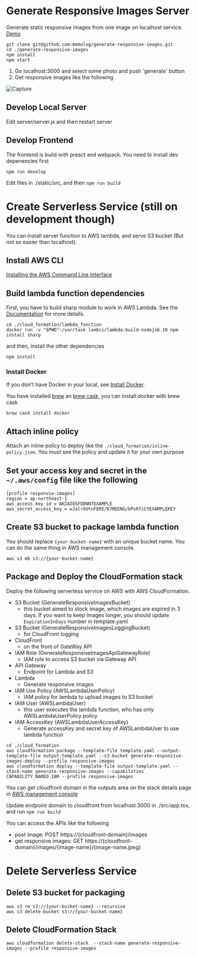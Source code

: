 # Generate Responsive Images Server
Generate static responsive images from one image on localhost service.
[Demo](https://memolog.github.io/generate-responsive-images-server/)

```
git clone git@github.com:memolog/generate-responsive-images.git
cd ./generate-responsive-images
npm install
npm start
```

1. Go localhost:3000 and select some photo and push 'generate' button
2. Get responsive images like the following

![Capture](https://memolog.github.com/blog/assets/images/generate-responsive-images.png)

## Develop Local Server
Edit server/server.js and then restart server

## Develop Frontend

The frontend is build with preact and webpack. You need to install dev depenencies first
```
npm run develop
```

Edit files in ./static/src, and then ```npm run build```

# Create Serverless Service (still on development though)
You can install server function to AWS lambda, and serve S3 bucket (But not so easier than localhost).

## Install AWS CLI

[Installing the AWS Command Line Interface](https://docs.aws.amazon.com/cli/latest/userguide/installing.html)

## Build lambda function dependencies

First, you have to build sharp module to work in AWS Lambda. See the [Documentation](http://sharp.pixelplumbing.com/en/latest/install/#aws-lambda) for more details.

```
cd ./cloud_formation/lambda_function
docker run -v "$PWD":/var/task lambci/lambda:build-nodejs6.10 npm install sharp
```

and then, install the other dependencies

```
npm install
```

### Install Docker
If you don't have Docker in your local, see [Install Docker](https://docs.docker.com/engine/installation/).

You have installed [brew](https://brew.sh/) an [brew cask](https://caskroom.github.io/), you can install docker with brew cask

```
brew cask install docker
```

## Attach inline policy
Attach an inline policy to deploy like the `./cloud_formation/inline-policy.json`. You must see the policy and update it for your own purpose

## Set your access key and secret in the `~/.aws/config` file like the following
```
[profile responvie-images]
region = ap-northeast-1
aws_access_key_id = AKIAIOSFODNN7EXAMPLE
aws_secret_access_key = wJalrXUtnFEMI/K7MDENG/bPxRfiCYEXAMPLEKEY
```

## Create S3 bucket to package lambda function

You should replace `{your-bucket-name}` with an unique bucket name.
You can do the same thing in AWS management console.

```
aws s3 mb s3://{your-bucket-name}
```

## Package and Deploy the CloudFormation stack
Deploy the following serverless service on AWS with AWS CloudFormation.
- S3 Bucket (GenerateResponsiveImagesBucket)
  - this bucket aimed to stock image, which images are expired in 3 days. If you want to keep images longer, you should update `ExpirationInDays` number in template.yaml
- S3 Bucket (GenerateResponsiveImagesLoggingBucket)
  - for CloudFront logging
- CloudFront
  - on the front of GateWay API
- IAM Role (GenerateResponsiveImagesApiGatewayRole)
  - IAM role to access S3 bucket via Gateway API
- API Gateway
  - Endpoint for Lambda and S3
- Lambda
  - Generate responsive images
- IAM Use Policy (AWSLambdaUserPolicy)
  - IAM policy for lambda to upload images to S3 bucket
- IAM User (AWSLambdaUser)
  - this user executes the lambda function, who has only AWSLambdaUserPolicy policy
- IAM AccessKey (AWSLambdaUserAccessKey)
  - Generate accessKey and secret key of AWSLambdaUser to use lambda function

```
cd ./cloud_formation
aws cloudformation package --template-file template.yaml --output-template-file output-template.yaml --s3-bucket generate-responsive-images-deploy --profile responsive-images
aws cloudformation deploy --template-file output-template.yaml --stack-name generate-responsive-images --capabilities CAPABILITY_NAMED_IAM --profile responsive-images
```

You can get cloudfront domain in the outputs area on the stack details page in [AWS management console](https://console.aws.amazon.com/cloudformation/home)

Update endpoint domain to cloudfront from localhost:3000 in ./src/app.tsx, and run `npm run build`

You can access the APIs like the following
- post image: POST https://{cloudfront-domain}/images
- get responsive images: GET https://{cloudfront-domain}/images/{image-name}/{image-name.jpeg}

# Delete Serverless Service
## Delete S3 bucket for packaging
```
aws s3 rm s3://{your-bucket-name} --recursive
aws s3 delete-bucket s3://{your-bucket-name}
```

## Delete CloudFormation Stack
```
aws cloudformation delete-stack  --stack-name generate-responsive-images --profile responsive-images
```
